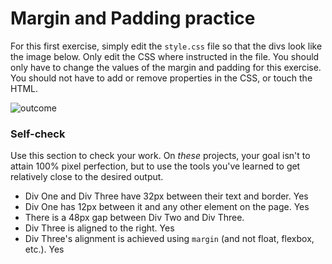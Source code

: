 # Margin and Padding practice

For this first exercise, simply edit the `style.css` file so that the divs look like the image below. Only edit the CSS where instructed in the file.  You should only have to change the values of the margin and padding for this exercise. You should not have to add or remove properties in the CSS, or touch the HTML.

![outcome](./desired-outcome.png)

### Self-check 
Use this section to check your work. On _these_ projects, your goal isn't to attain 100% pixel perfection, but to use the tools you've learned to get relatively close to the desired output.

- Div One and Div Three have 32px between their text and border. Yes
- Div One has 12px between it and any other element on the page. Yes
- There is a 48px gap between Div Two and Div Three.
- Div Three is aligned to the right. Yes
- Div Three's alignment is achieved using `margin` (and not float, flexbox, etc.). Yes